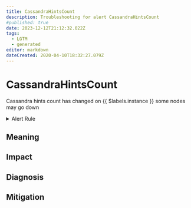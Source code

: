 ```yaml
---
title: CassandraHintsCount
description: Troubleshooting for alert CassandraHintsCount
#published: true
date: 2023-12-12T21:12:32.022Z
tags: 
  - LGTM
  - generated
editor: markdown
dateCreated: 2020-04-10T18:32:27.079Z
---
```


# CassandraHintsCount

Cassandra hints count has changed on {{ $labels.instance }} some nodes may go down

<details>
  <summary>Alert Rule</summary>

{{% rule "cassandra/criteo-cassandra-exporter.yml" "CassandraHintsCount" %}}

{{% comment %}}

```yaml
alert: CassandraHintsCount
expr: changes(cassandra_stats{name="org:apache:cassandra:metrics:storage:totalhints:count"}[1m]) > 3
for: 0m
labels:
    severity: critical
annotations:
    summary: Cassandra hints count (instance {{ $labels.instance }})
    description: |-
        Cassandra hints count has changed on {{ $labels.instance }} some nodes may go down
          VALUE = {{ $value }}
          LABELS = {{ $labels }}
    runbook: https://github.com/srerun/prometheus-alerts/blob/main/content/runbooks/criteo-cassandra-exporter/CassandraHintsCount.md

```

{{% /comment %}}

</details>


## Meaning
[//]: # "Short paragraph that explains what the alert means"


## Impact
[//]: # "What could / will happen if the alert is not addressed"



## Diagnosis
[//]: # "Steps to take to identify the cause of the problem"



## Mitigation
[//]: # "The steps necessary to resolve the alert"
